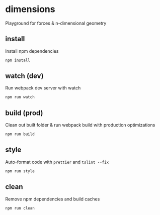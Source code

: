 # dimensions
Playground for forces & n-dimensional geometry

## install
Install npm dependencies
```cmd
npm install
```

## watch (dev)
Run webpack dev server with watch
```cmd
npm run watch
```

## build (prod)
Clean out built folder & run webpack build with production optimizations
```cmd
npm run build
```

## style
Auto-format code with `prettier` and `tslint --fix`
```cmd
npm run style
```

## clean
Remove npm dependencies and build caches
```cmd
npm run clean
```
